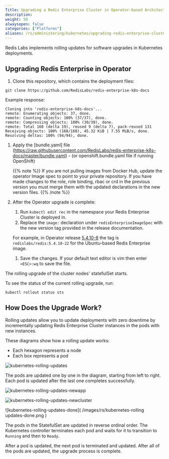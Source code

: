 ```yaml
---
Title: Upgrading a Redis Enterprise Cluster in Operator-based Architecture
description:
weight: 50
alwaysopen: false
categories: ["Platforms"]
aliases: /rs/administering/kubernetes/upgrading-redis-enterprise-cluster-kubernetes-deployment-operator/
---
```

Redis Labs implements rolling updates for software upgrades in Kubernetes deployments.

## Upgrading Redis Enterprise in Operator

1. Clone this repository, which contains the deployment files:

```src
git clone https://github.com/RedisLabs/redis-enterprise-k8s-docs
```

Example response:

```src
Cloning into 'redis-enterprise-k8s-docs'...
remote: Enumerating objects: 37, done.
remote: Counting objects: 100% (37/37), done.
remote: Compressing objects: 100% (30/30), done.
remote: Total 168 (delta 19), reused 9 (delta 7), pack-reused 131
Receiving objects: 100% (168/168), 45.32 KiB | 7.55 MiB/s, done.
Resolving deltas: 100% (94/94), done.
```

1. Apply the [bundle.yaml] file (https://raw.githubusercontent.com/RedisLabs/redis-enterprise-k8s-docs/master/bundle.yaml) - (or openshift.bundle.yaml file if running OpenShift)

    {{% note %}}
If you are not pulling images from Docker Hub, update the operator Image spec to point to your private repository.
If you have made changes to the role, role binding, rbac or crd in the previous version you must merge them with the updated declarations in the new version files.
    {{% /note %}}

1. After the Operator upgrade is complete:
    1. Run `kubectl edit rec` in the namespace your Redis Enterprise Cluster is deployed in.
    1. Replace the `image:` declaration under `redisEnterpriseImageSpec` with the new version tag provided in the release documentation.

    For example, in Operator release [5.4.10-8](https://github.com/RedisLabs/redis-enterprise-k8s-docs/releases/tag/5.4.10-8) the tag is `redislabs/redis:5.4.10-22` for the Ubuntu-based Redis Enterprise image.

    1. Save the changes.
        If your default text editor is vim then enter `<ESC>:wq` to save the file.

The rolling upgrade of the cluster nodes' statefulSet starts.

To see the status of the current rolling upgrade, run:

```src
kubectl rollout status sts
```

## How Does the Upgrade Work?

Rolling updates allow you to update deployments with zero downtime
by incrementally updating Redis Enterprise Cluster instances in the pods with new instances.

These diagrams show how a rolling update works:

- Each hexagon represents a node
- Each box represents a pod

![kubernetes-rolling-updates]( /images/rs/kubernetes-rolling-updates.png )

The pods are updated one by one in the diagram, starting from left to right.
Each pod is updated after the last one completes successfully.

![kubernetes-rolling-updates-newapp]( /images/rs/kubernetes-rolling-updates-newapp.png )

![kubernetes-rolling-updates-newcluster]( /images/rs/kubernetes-rolling-updates-newcluster.png )

![kubernetes-rolling-updates-done]( /images/rs/kubernetes-rolling updates-done.png )

The pods in the StatefulSet are updated in reverse ordinal order.
The Kubernetes controller terminates each pod and waits for it to transition to `Running` and then to `Ready`.

After a pod is updated, the next pod is terminated and updated.
After all of the pods are updated, the upgrade process is complete.
